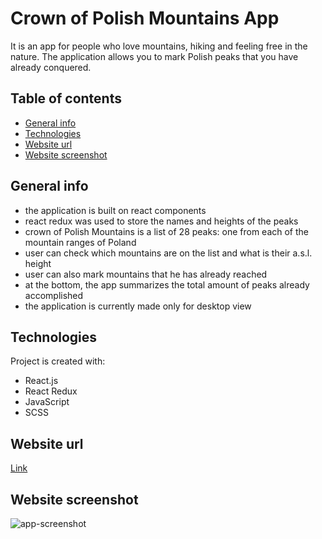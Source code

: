 # Crown of Polish Mountains App

It is an app for people who love mountains, hiking and feeling free in the nature. The application allows you to mark Polish peaks that you have already conquered.

## Table of contents

- [General info](#general-info)
- [Technologies](#technologies)
- [Website url](#website-url)
- [Website screenshot](#website-screenshots)

## General info

- the application is built on react components
- react redux was used to store the names and heights of the peaks
- crown of Polish Mountains is a list of 28 peaks: one from each of the mountain ranges of Poland
- user can check which mountains are on the list and what is their a.s.l. height
- user can also mark mountains that he has already reached
- at the bottom, the app summarizes the total amount of peaks already accomplished
- the application is currently made only for desktop view

## Technologies

Project is created with:

- React.js
- React Redux
- JavaScript
- SCSS

## Website url

[Link](https://black-grass-023cd2603.5.azurestaticapps.net/)

## Website screenshot

<img src="./public/images/app_screen.png" alt="app-screenshot">
